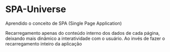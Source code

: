 # SPA-Universe

Aprendido o conceito de SPA (Single Page Application)

Recarregamento apenas do conteúdo interno dos dados de cada página, deixando mais dinâmico a interatividade com o usuário. Ao invés de fazer o recarregamento inteiro da aplicação
